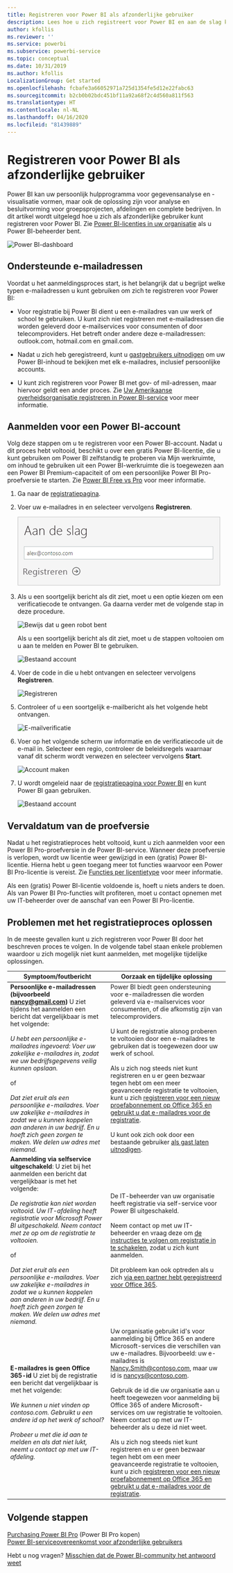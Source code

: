 ```yaml
---
title: Registreren voor Power BI als afzonderlijke gebruiker
description: Lees hoe u zich registreert voor Power BI en aan de slag kunt met gegevensanalyses en -visualisaties.
author: kfollis
ms.reviewer: ''
ms.service: powerbi
ms.subservice: powerbi-service
ms.topic: conceptual
ms.date: 10/31/2019
ms.author: kfollis
LocalizationGroup: Get started
ms.openlocfilehash: fcbafe3a66052971a725d1354fe5d12e22fabc63
ms.sourcegitcommit: b2cb0b02bdc451bf11a92a68f2c4d560a811f563
ms.translationtype: HT
ms.contentlocale: nl-NL
ms.lasthandoff: 04/16/2020
ms.locfileid: "81439889"
---
```

# <a name="sign-up-for-power-bi-as-an-individual"></a>Registreren voor Power BI als afzonderlijke gebruiker

Power BI kan uw persoonlijk hulpprogramma voor gegevensanalyse en -visualisatie vormen, maar ook de oplossing zijn voor analyse en besluitvorming voor groepsprojecten, afdelingen en complete bedrijven. In dit artikel wordt uitgelegd hoe u zich als afzonderlijke gebruiker kunt registreren voor Power BI. Zie [Power BI-licenties in uw organisatie](service-admin-licensing-organization.md) als u Power BI-beheerder bent.

![Power BI-dashboard](media/service-self-service-signup-for-power-bi/dashboard.png)

## <a name="supported-email-addresses"></a>Ondersteunde e-mailadressen

Voordat u het aanmeldingsproces start, is het belangrijk dat u begrijpt welke typen e-mailadressen u kunt gebruiken om zich te registreren voor Power BI:

* Voor registratie bij Power BI dient u een e-mailadres van uw werk of school te gebruiken. U kunt zich niet registreren met e-mailadressen die worden geleverd door e-mailservices voor consumenten of door telecomproviders. Het betreft onder andere deze e-mailadressen: outlook.com, hotmail.com en gmail.com.

* Nadat u zich heb geregistreerd, kunt u [gastgebruikers uitnodigen](https://docs.microsoft.com/azure/active-directory/active-directory-b2b-what-is-azure-ad-b2b) om uw Power BI-inhoud te bekijken met elk e-mailadres, inclusief persoonlijke accounts.

* U kunt zich registreren voor Power BI met gov- of mil-adressen, maar hiervoor geldt een ander proces. Zie [Uw Amerikaanse overheidsorganisatie registreren in Power BI-service](service-govus-signup.md) voor meer informatie.

## <a name="sign-up-for-a-power-bi-account"></a>Aanmelden voor een Power BI-account

Volg deze stappen om u te registreren voor een Power BI-account. Nadat u dit proces hebt voltooid, beschikt u over een gratis Power BI-licentie, die u kunt gebruiken om Power BI zelfstandig te proberen via Mijn werkruimte, om inhoud te gebruiken uit een Power BI-werkruimte die is toegewezen aan een Power BI Premium-capaciteit of om een persoonlijke Power BI Pro-proefversie te starten. Zie [Power BI Free vs Pro](service-features-license-type.md) voor meer informatie. 

1. Ga naar de [registratiepagina](https://signup.microsoft.com/signup?sku=a403ebcc-fae0-4ca2-8c8c-7a907fd6c235).

1. Voer uw e-mailadres in en selecteer vervolgens **Registreren**.

    ![Aan de slag](media/service-self-service-signup-for-power-bi/get-started.png)

1. Als u een soortgelijk bericht als dit ziet, moet u een optie kiezen om een verificatiecode te ontvangen. Ga daarna verder met de volgende stap in deze procedure.

    ![Bewijs dat u geen robot bent](media/service-self-service-signup-for-power-bi/prove-robot.png)

    Als u een soortgelijk bericht als dit ziet, moet u de stappen voltooien om u aan te melden en Power BI te gebruiken.

    ![Bestaand account](media/service-self-service-signup-for-power-bi/existing-account.png)

1. Voer de code in die u hebt ontvangen en selecteer vervolgens **Registreren**.

    ![Registreren](media/service-self-service-signup-for-power-bi/sign-up.png)

1. Controleer of u een soortgelijk e-mailbericht als het volgende hebt ontvangen.

    ![E-mailverificatie](media/service-self-service-signup-for-power-bi/email-verification.png)

1. Voer op het volgende scherm uw informatie en de verificatiecode uit de e-mail in. Selecteer een regio, controleer de beleidsregels waarnaar vanaf dit scherm wordt verwezen en selecteer vervolgens **Start**.

    ![Account maken](media/service-self-service-signup-for-power-bi/create-account.png)

1. U wordt omgeleid naar de [registratiepagina voor Power BI](https://powerbi.microsoft.com/landing/signin/) en kunt Power BI gaan gebruiken.

    ![Bestaand account](media/service-self-service-signup-for-power-bi/welcome-screen.png)

## <a name="trial-expiration"></a>Vervaldatum van de proefversie

Nadat u het registratieproces hebt voltooid, kunt u zich aanmelden voor een Power BI Pro-proefversie in de Power BI-service. Wanneer deze proefversie is verlopen, wordt uw licentie weer gewijzigd in een (gratis) Power BI-licentie. Hierna hebt u geen toegang meer tot functies waarvoor een Power BI Pro-licentie is vereist. Zie [Functies per licentietype](service-features-license-type.md) voor meer informatie.

Als een (gratis) Power BI-licentie voldoende is, hoeft u niets anders te doen. Als van Power BI Pro-functies wilt profiteren, moet u contact opnemen met uw IT-beheerder over de aanschaf van een Power BI Pro-licentie.

## <a name="troubleshooting-the-sign-up-process"></a>Problemen met het registratieproces oplossen

In de meeste gevallen kunt u zich registreren voor Power BI door het beschreven proces te volgen. In de volgende tabel staan enkele problemen waardoor u zich mogelijk niet kunt aanmelden, met mogelijke tijdelijke oplossingen.

| Symptoom/foutbericht | Oorzaak en tijdelijke oplossing |
| ----------------------- | -------------------- |
| <strong>Persoonlijke e-mailadressen (bijvoorbeeld nancy@gmail.com)</strong> U ziet tijdens het aanmelden een bericht dat vergelijkbaar is met het volgende: <br /><br /> *U hebt een persoonlijke e-mailadres ingevoerd: Voer uw zakelijke e-mailadres in, zodat we uw bedrijfsgegevens veilig kunnen opslaan.* <br /><br /> of <br /><br /> *Dat ziet eruit als een persoonlijke e-mailadres. Voer uw zakelijke e-mailadres in zodat we u kunnen koppelen aan anderen in uw bedrijf. En u hoeft zich geen zorgen te maken. We delen uw adres met niemand.* | Power BI biedt geen ondersteuning voor e-mailadressen die worden geleverd via e-mailservices voor consumenten, of die afkomstig zijn van telecomproviders. <br /><br /> U kunt de registratie alsnog proberen te voltooien door een e-mailadres te gebruiken dat is toegewezen door uw werk of school. <br /><br /> Als u zich nog steeds niet kunt registreren en u er geen bezwaar tegen hebt om een meer geavanceerde registratie te voltooien, kunt u zich [registreren voor een nieuw proefabonnement op Office 365 en gebruikt u dat e-mailadres voor de registratie](service-admin-signing-up-for-power-bi-with-a-new-office-365-trial.md). <br /><br /> U kunt ook zich ook door een bestaande gebruiker [als gast laten uitnodigen](service-admin-azure-ad-b2b.md). |
| **Aanmelding via selfservice uitgeschakeld**: U ziet bij het aanmelden een bericht dat vergelijkbaar is met het volgende: <br /><br /> *De registratie kan niet worden voltooid. Uw IT-afdeling heeft registratie voor Microsoft Power BI uitgeschakeld. Neem contact met ze op om de registratie te voltooien.* <br /><br /> of <br /><br /> *Dat ziet eruit als een persoonlijke e-mailadres. Voer uw zakelijke e-mailadres in zodat we u kunnen koppelen aan anderen in uw bedrijf. En u hoeft zich geen zorgen te maken. We delen uw adres met niemand.* | De IT-beheerder van uw organisatie heeft registratie via self-service voor Power BI uitgeschakeld. <br /><br /> Neem contact op met uw IT-beheerder en vraag deze om [de instructies te volgen om registratie in te schakelen](admin/service-admin-disable-self-service.md), zodat u zich kunt aanmelden. <br/><br/> Dit probleem kan ook optreden als u zich [via een partner hebt geregistreerd voor Office 365](service-admin-syndication-partner.md). |
| **E-mailadres is geen Office 365-id** U ziet bij de registratie een bericht dat vergelijkbaar is met het volgende: <br /><br /> *We kunnen u niet vinden op contoso.com.  Gebruikt u een andere id op het werk of school? <br /><br />Probeer u met die id aan te melden en als dat niet lukt, neemt u contact op met uw IT-afdeling.* | Uw organisatie gebruikt id's voor aanmelding bij Office 365 en andere Microsoft-services die verschillen van uw e-mailadres.  Bijvoorbeeld: uw e-mailadres is Nancy.Smith@contoso.com, maar uw id is nancys@contoso.com. <br /><br /> Gebruik de id die uw organisatie aan u heeft toegewezen voor aanmelding bij Office 365 of andere Microsoft-services om uw registratie te voltooien.  Neem contact op met uw IT-beheerder als u deze id niet weet. <br /><br /> Als u zich nog steeds niet kunt registreren en u er geen bezwaar tegen hebt om een meer geavanceerde registratie te voltooien, kunt u zich [registreren voor een nieuw proefabonnement op Office 365 en gebruikt u dat e-mailadres voor de registratie](service-admin-signing-up-for-power-bi-with-a-new-office-365-trial.md). |

## <a name="next-steps"></a>Volgende stappen

[Purchasing Power BI Pro](service-admin-purchasing-power-bi-pro.md) (Power BI Pro kopen)  
[Power BI-serviceovereenkomst voor afzonderlijke gebruikers](https://powerbi.microsoft.com/terms-of-service/)  

Hebt u nog vragen? [Misschien dat de Power BI-community het antwoord weet](https://community.powerbi.com/)

